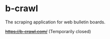 # b-crawl

The scraping application for web bulletin boards.

~~https://b-crawl.com/~~ (Temporarily closed)

